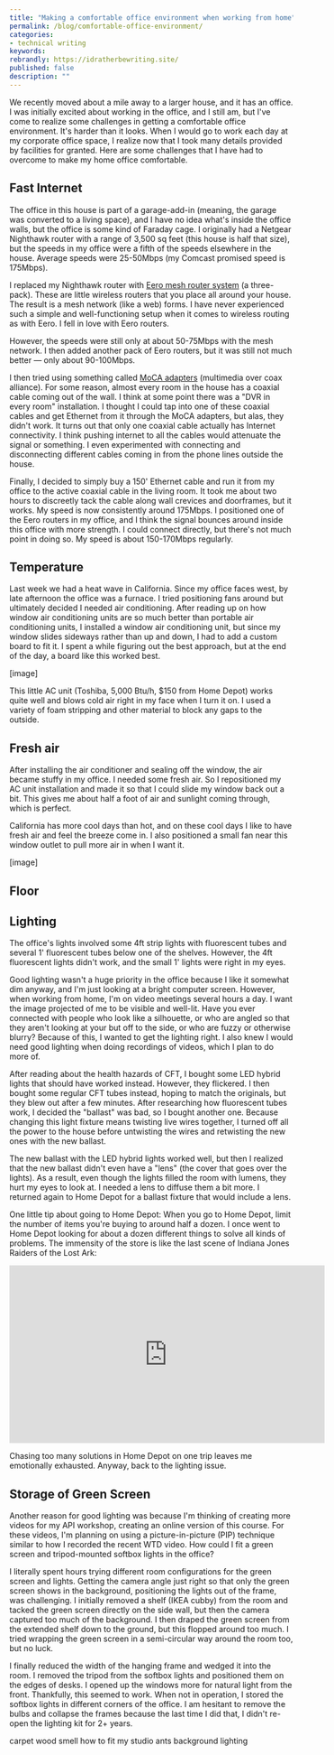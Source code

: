 ```yaml
---
title: "Making a comfortable office environment when working from home"
permalink: /blog/comfortable-office-environment/
categories:
- technical writing
keywords:
rebrandly: https://idratherbewriting.site/
published: false
description: ""
---
```


We recently moved about a mile away to a larger house, and it has an office. I was initially excited about working in the office, and I still am, but I've come to realize some challenges in getting a comfortable office environment. It's harder than it looks. When I would go to work each day at my corporate office space, I realize now that I took many details provided by facilities for granted. Here are some challenges that I have had to overcome to make my home office comfortable.

## Fast Internet

The office in this house is part of a garage-add-in (meaning, the garage was converted to a living space), and I have no idea what's inside the office walls, but the office is some kind of Faraday cage. I originally had a Netgear Nighthawk router with a range of 3,500 sq feet (this house is half that size), but the speeds in my office were a fifth of the speeds elsewhere in the house. Average speeds were 25-50Mbps (my Comcast promised speed is 175Mbps).

I replaced my Nighthawk router with [Eero mesh router system](https://www.bestbuy.com/site/eero-ac-dual-band-mesh-wi-fi-system-3-pack-white/6375348.p?skuId=6375348) (a three-pack). These are little wireless routers that you place all around your house. The result is a mesh network (like a web) forms. I have never experienced such a simple and well-functioning setup when it comes to wireless routing as with Eero. I fell in love with Eero routers.

However, the speeds were still only at about 50-75Mbps with the mesh network. I then added another pack of Eero routers, but it was still not much better &mdash; only about 90-100Mbps.

I then tried using something called [MoCA adapters](https://www.bestbuy.com/site/actiontec-bonded-moca-2-0-wired-network-adapter-2-pack/6286329.p?skuId=6286329) (multimedia over coax alliance). For some reason, almost every room in the house has a coaxial cable coming out of the wall. I think at some point there was a "DVR in every room" installation. I thought I could tap into one of these coaxial cables and get Ethernet from it through the MoCA adapters, but alas, they didn't work. It turns out that only one coaxial cable actually has Internet connectivity. I think pushing internet to all the cables would attenuate the signal or something. I even experimented with connecting and disconnecting different cables coming in from the phone lines outside the house.

Finally, I decided to simply buy a 150' Ethernet cable and run it from my office to the active coaxial cable in the living room. It took me about two hours to discreetly tack the cable along wall crevices and doorframes, but it works. My speed is now consistently around 175Mbps. I positioned one of the Eero routers in my office, and I think the signal bounces around inside this office with more strength. I could connect directly, but there's not much point in doing so. My speed is about 150-170Mbps regularly.

## Temperature

Last week we had a heat wave in California. Since my office faces west, by late afternoon the office was a furnace. I tried positioning fans around but ultimately decided I needed air conditioning. After reading up on how window air conditioning units are so much better than portable air conditioning units, I installed a window air conditioning unit, but since my window slides sideways rather than up and down, I had to add a custom board to fit it. I spent a while figuring out the best approach, but at the end of the day, a board like this worked best.

[image]

This little AC unit (Toshiba, 5,000 Btu/h, $150 from Home Depot) works quite well and blows cold air right in my face when I turn it on. I used a variety of foam stripping and other material to block any gaps to the outside.

## Fresh air

After installing the air conditioner and sealing off the window, the air became stuffy in my office. I needed some fresh air. So I repositioned my AC unit installation and made it so that I could slide my window back out a bit. This gives me about half a foot of air and sunlight coming through, which is perfect.

California has more cool days than hot, and on these cool days I like to have fresh air and feel the breeze come in. I also positioned a small fan near this window outlet to pull more air in when I want it.

[image]

## Floor

## Lighting

The office's lights involved some 4ft strip lights with fluorescent tubes and several 1' fluorescent tubes below one of the shelves. However, the 4ft fluorescent lights didn't work, and the small 1' lights were right in my eyes.

Good lighting wasn't a huge priority in the office because I like it somewhat dim anyway, and I'm just looking at a bright computer screen. However, when working from home, I'm on video meetings several hours a day. I want the image projected of me to be visible and well-lit. Have you ever connected with people who look like a silhouette, or who are angled so that they aren't looking at your but off to the side, or who are fuzzy or otherwise blurry? Because of this, I wanted to get the lighting right. I also knew I would need good lighting when doing recordings of videos, which I plan to do more of.

After reading about the health hazards of CFT, I bought some LED hybrid lights that should have worked instead. However, they flickered. I then bought some regular CFT tubes instead, hoping to match the originals, but they blew out after a few minutes. After researching how fluorescent tubes work, I decided the "ballast" was bad, so I bought another one. Because changing this light fixture means twisting live wires together, I turned off all the power to the house before untwisting the wires and retwisting the new ones with the new ballast.

The new ballast with the LED hybrid lights worked well, but then I realized that the new ballast didn't even have a "lens" (the cover that goes over the lights). As a result, even though the lights filled the room with lumens, they hurt my eyes to look at. I needed a lens to diffuse them a bit more. I returned again to Home Depot for a ballast fixture that would include a lens.

One little tip about going to Home Depot: When you go to Home Depot, limit the number of items you're buying to around half a dozen. I once went to Home Depot looking for about a dozen different things to solve all kinds of problems. The immensity of the store is like the last scene of Indiana Jones Raiders of the Lost Ark:

<iframe width="560" height="315" src="https://www.youtube.com/embed/Fdjf4lMmiiI?start=20" frameborder="0" allow="accelerometer; autoplay; encrypted-media; gyroscope; picture-in-picture" allowfullscreen></iframe>

Chasing too many solutions in Home Depot on one trip leaves me emotionally exhausted. Anyway, back to the lighting issue.

## Storage of Green Screen

Another reason for good lighting was because I'm thinking of creating more videos for my API workshop, creating an online version of this course. For these videos, I'm planning on using a picture-in-picture (PIP) technique similar to how I recorded the recent WTD video. How could I fit a green screen and tripod-mounted softbox lights in the office?

I literally spent hours trying different room configurations for the green screen and lights. Getting the camera angle just right so that only the green screen shows in the background, positioning the lights out of the frame, was challenging. I initially removed a shelf (IKEA cubby) from the room and tacked the green screen directly on the side wall, but then the camera captured too much of the background. I then draped the green screen from the extended shelf down to the ground, but this flopped around too much. I tried wrapping the green screen in a semi-circular way around the room too, but no luck.

I finally reduced the width of the hanging frame and wedged it into the room. I removed the tripod from the softbox lights and positioned them on the edges of desks. I opened up the windows more for natural light from the front. Thankfully, this seemed to work. When not in operation, I stored the softbox lights in different corners of the office. I am hesitant to remove the bulbs and collapse the frames because the last time I did that, I didn't re-open the lighting kit for 2+ years.



carpet
wood smell
how to fit my studio
ants
background
lighting
